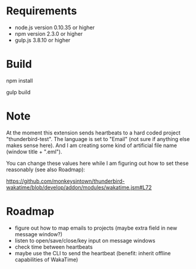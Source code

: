 # Requirements

- node.js version 0.10.35 or higher
- npm version 2.3.0 or higher
- gulp.js 3.8.10 or higher

# Build

npm install

gulp build

# Note

At the moment this extension sends heartbeats to a hard coded project "thunderbird-test". The language is set to "Email"
(not sure if anything else makes sense here). And I am creating some kind of artificial file name (window title + ".eml").

You can change these values here while I am figuring out how to set these reasonably (see also Roadmap):

https://github.com/monkeysintown/thunderbird-wakatime/blob/develop/addon/modules/wakatime.jsm#L72

# Roadmap

- figure out how to map emails to projects (maybe extra field in new message window?)
- listen to open/save/close/key input on message windows
- check time between heartbeats
- maybe use the CLI to send the heartbeat (benefit: inherit offline capabilities of WakaTime)


